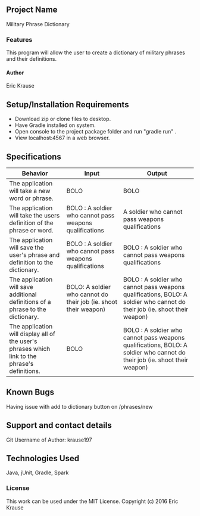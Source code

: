 ## Project Name
Military Phrase Dictionary

### Features
This program will allow the user to create a dictionary of military phrases and their definitions.

#### Author
Eric Krause


## Setup/Installation Requirements

* Download zip or clone files to desktop.
* Have Gradle installed on system.
* Open console to the project package folder and run "gradle run" .
* View localhost:4567 in a web browser.



## Specifications

|Behavior|Input|Output|
|---|---|---|
|The application will take a new word or phrase.| BOLO | BOLO |
|The application will take the users definition of the phrase or word. | BOLO : A soldier who cannot pass weapons qualifications | A soldier who cannot pass weapons qualifications |
|The application will save the user's phrase and definition to the dictionary. | BOLO : A soldier who cannot pass weapons qualifications | BOLO : A soldier who cannot pass weapons qualifications |
|The application will save additional definitions of a phrase to the dictionary. | BOLO: A soldier who cannot do their job (ie. shoot their weapon) | BOLO : A soldier who cannot pass weapons qualifications, BOLO: A soldier who cannot do their job (ie. shoot their weapon) |
|The application will display all of the user's phrases which link to the phrase's definitions. | BOLO | BOLO : A soldier who cannot pass weapons qualifications, BOLO: A soldier who cannot do their job (ie. shoot their weapon) |

## Known Bugs

Having issue with add to dictionary button on /phrases/new

## Support and contact details

Git Username of Author: krause197

## Technologies Used

Java, jUnit, Gradle, Spark

### License

This work can be used under the MIT License.
Copyright (c) 2016 Eric Krause
